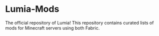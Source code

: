 # Lumia-Mods
The official repository of Lumia! This repository contains curated lists of mods for Minecraft servers using both Fabric.
